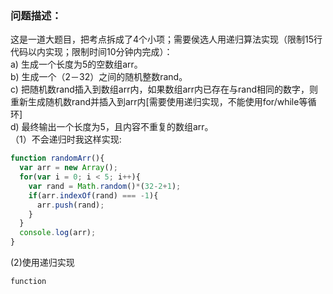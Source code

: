 ### 问题描述：  
这是一道大题目，把考点拆成了4个小项；需要侯选人用递归算法实现（限制15行代码以内实现；限制时间10分钟内完成）：  
a) 生成一个长度为5的空数组arr。  
b) 生成一个（2－32）之间的随机整数rand。  
c) 把随机数rand插入到数组arr内，如果数组arr内已存在与rand相同的数字，则重新生成随机数rand并插入到arr内[需要使用递归实现，不能使用for/while等循环]  
d) 最终输出一个长度为5，且内容不重复的数组arr。  
（1）不会递归时我这样实现:    
```javascript
function randomArr(){
  var arr = new Array();
  for(var i = 0; i < 5; i++){
    var rand = Math.random()*(32-2+1);
    if(arr.indexOf(rand) === -1){
      arr.push(rand);
    }
  }
  console.log(arr); 
}
```  
(2)使用递归实现  
```
function
```

